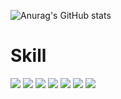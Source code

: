 
![Anurag's GitHub stats](https://github-readme-stats.vercel.app/api?username=anuraghazra&theme=bear&show_icons=true)

# Skill
<a href="https://github.com/ROOTXBOT2" target="_blank"><img src="https://img.shields.io/badge/Python-3776AB?style=for-the-badge&logo=python&logoColor=FFFFFF"/></a>
<a href="https://github.com/ROOTXBOT2" target="_blank"><img src="https://img.shields.io/badge/Apache_kafka-231F20?style=for-the-badge&logo=apachekafka&logoColor=FFFFFF"/></a>
<a href="https://github.com/ROOTXBOT2" target="_blank"><img src="https://img.shields.io/badge/Apache_airflow-017CEE?style=for-the-badge&logo=apacheairflow&logoColor=FFFFFF"/></a>
<a href="https://github.com/ROOTXBOT2" target="_blank"><img src="https://img.shields.io/badge/Apache_Hadoop-66CCFF?style=for-the-badge&logo=apachespark&logoColor=FFFFFF"/></a>
<a href="https://github.com/ROOTXBOT2" target="_blank"><img src="https://img.shields.io/badge/Postgresql-4169E1?style=for-the-badge&logo=postgresql&logoColor=FFFFFF"/></a>
<a href="https://github.com/ROOTXBOT2" target="_blank"><img src="https://img.shields.io/badge/Amazon_Redshift-8C4FFF?style=for-the-badge&logo=amazonredshift&logoColor=FFFFFF"/></a>
<a href="https://github.com/ROOTXBOT2" target="_blank"><img src="https://img.shields.io/badge/Apache_Spark-E25A1C?style=for-the-badge&logo=apachespark&logoColor=FFFFFF"/></a>


